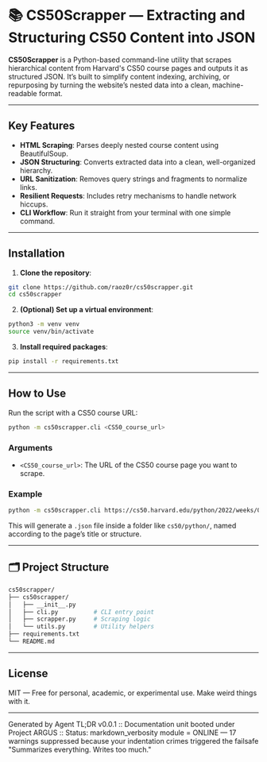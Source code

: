 # 📚 CS50Scrapper — Extracting and Structuring CS50 Content into JSON

**CS50Scrapper** is a Python-based command-line utility that scrapes hierarchical content from Harvard's CS50 course pages and outputs it as structured JSON. It’s built to simplify content indexing, archiving, or repurposing by turning the website’s nested data into a clean, machine-readable format.

---

## Key Features

* **HTML Scraping**: Parses deeply nested course content using BeautifulSoup.
* **JSON Structuring**: Converts extracted data into a clean, well-organized hierarchy.
* **URL Sanitization**: Removes query strings and fragments to normalize links.
* **Resilient Requests**: Includes retry mechanisms to handle network hiccups.
* **CLI Workflow**: Run it straight from your terminal with one simple command.

---

## Installation

1. **Clone the repository**:

```bash
git clone https://github.com/raoz0r/cs50scrapper.git
cd cs50scrapper
```

2. **(Optional) Set up a virtual environment**:

```bash
python3 -m venv venv
source venv/bin/activate
```

3. **Install required packages**:

```bash
pip install -r requirements.txt
```

---

## How to Use

Run the script with a CS50 course URL:

```bash
python -m cs50scrapper.cli <CS50_course_url>
```

### Arguments

* `<CS50_course_url>`: The URL of the CS50 course page you want to scrape.

### Example

```bash
python -m cs50scrapper.cli https://cs50.harvard.edu/python/2022/weeks/0/
```

This will generate a `.json` file inside a folder like `cs50/python/`, named according to the page’s title or structure.

---

## 🗂️ Project Structure

```bash
cs50scrapper/
├── cs50scrapper/
│   ├── __init__.py
│   ├── cli.py          # CLI entry point
│   ├── scrapper.py     # Scraping logic
│   └── utils.py        # Utility helpers
├── requirements.txt 
└── README.md  
```

---

## License

MIT — Free for personal, academic, or experimental use. Make weird things with it.

---

Generated by Agent TL;DR v0.0.1
\:: Documentation unit booted under Project ARGUS
:: Status: markdown_verbosity module = ONLINE — 17 warnings suppressed because your indentation crimes triggered the failsafe  
"Summarizes everything. Writes too much."
